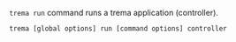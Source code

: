 `trema run` command runs a trema application (controller).

```
trema [global options] run [command options] controller
```
